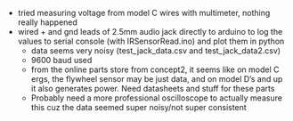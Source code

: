 ---
---
- tried measuring voltage from model C wires with multimeter, nothing really happened
- wired + and gnd leads of 2.5mm audio jack directly to arduino to log the values to serial console (with IRSensorRead.ino) and plot them in python
	- data seems very noisy (test_jack_data.csv and  test_jack_data2.csv)
    - 9600 baud used
    - from the online parts store from concept2, it seems like on model C ergs, the flywheel sensor may be just data, and on model D’s and up it also generates power. Need datasheets and stuff for these parts
    - Probably need a more professional oscilloscope to actually measure this cuz the data seemed super noisy/not super consistent